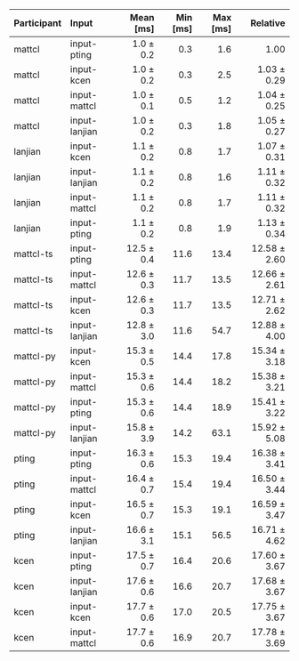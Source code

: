 | Participant | Input | Mean [ms] | Min [ms] | Max [ms] | Relative |
|:---|:---|---:|---:|---:|---:|
| mattcl | input-pting | 1.0 ± 0.2 | 0.3 | 1.6 | 1.00 |
| mattcl | input-kcen | 1.0 ± 0.2 | 0.3 | 2.5 | 1.03 ± 0.29 |
| mattcl | input-mattcl | 1.0 ± 0.1 | 0.5 | 1.2 | 1.04 ± 0.25 |
| mattcl | input-lanjian | 1.0 ± 0.2 | 0.3 | 1.8 | 1.05 ± 0.27 |
| lanjian | input-kcen | 1.1 ± 0.2 | 0.8 | 1.7 | 1.07 ± 0.31 |
| lanjian | input-lanjian | 1.1 ± 0.2 | 0.8 | 1.6 | 1.11 ± 0.32 |
| lanjian | input-mattcl | 1.1 ± 0.2 | 0.8 | 1.7 | 1.11 ± 0.32 |
| lanjian | input-pting | 1.1 ± 0.2 | 0.8 | 1.9 | 1.13 ± 0.34 |
| mattcl-ts | input-pting | 12.5 ± 0.4 | 11.6 | 13.4 | 12.58 ± 2.60 |
| mattcl-ts | input-mattcl | 12.6 ± 0.3 | 11.7 | 13.5 | 12.66 ± 2.61 |
| mattcl-ts | input-kcen | 12.6 ± 0.3 | 11.7 | 13.5 | 12.71 ± 2.62 |
| mattcl-ts | input-lanjian | 12.8 ± 3.0 | 11.6 | 54.7 | 12.88 ± 4.00 |
| mattcl-py | input-kcen | 15.3 ± 0.5 | 14.4 | 17.8 | 15.34 ± 3.18 |
| mattcl-py | input-mattcl | 15.3 ± 0.6 | 14.4 | 18.2 | 15.38 ± 3.21 |
| mattcl-py | input-pting | 15.3 ± 0.6 | 14.4 | 18.9 | 15.41 ± 3.22 |
| mattcl-py | input-lanjian | 15.8 ± 3.9 | 14.2 | 63.1 | 15.92 ± 5.08 |
| pting | input-pting | 16.3 ± 0.6 | 15.3 | 19.4 | 16.38 ± 3.41 |
| pting | input-mattcl | 16.4 ± 0.7 | 15.4 | 19.4 | 16.50 ± 3.44 |
| pting | input-kcen | 16.5 ± 0.7 | 15.3 | 19.1 | 16.59 ± 3.47 |
| pting | input-lanjian | 16.6 ± 3.1 | 15.1 | 56.5 | 16.71 ± 4.62 |
| kcen | input-pting | 17.5 ± 0.7 | 16.4 | 20.6 | 17.60 ± 3.67 |
| kcen | input-lanjian | 17.6 ± 0.6 | 16.6 | 20.7 | 17.68 ± 3.67 |
| kcen | input-kcen | 17.7 ± 0.6 | 17.0 | 20.5 | 17.75 ± 3.67 |
| kcen | input-mattcl | 17.7 ± 0.6 | 16.9 | 20.7 | 17.78 ± 3.69 |
